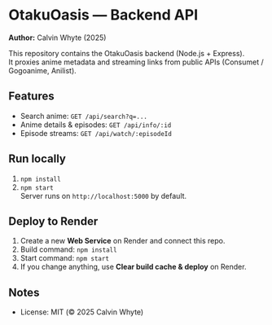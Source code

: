 # OtakuOasis — Backend API
**Author:** Calvin Whyte (2025)

This repository contains the OtakuOasis backend (Node.js + Express).  
It proxies anime metadata and streaming links from public APIs (Consumet / Gogoanime, Anilist).

## Features
- Search anime: `GET /api/search?q=...`
- Anime details & episodes: `GET /api/info/:id`
- Episode streams: `GET /api/watch/:episodeId`

## Run locally
1. `npm install`
2. `npm start`  
Server runs on `http://localhost:5000` by default.

## Deploy to Render
1. Create a new **Web Service** on Render and connect this repo.
2. Build command: `npm install`
3. Start command: `npm start`
4. If you change anything, use **Clear build cache & deploy** on Render.

## Notes
- License: MIT (© 2025 Calvin Whyte)
